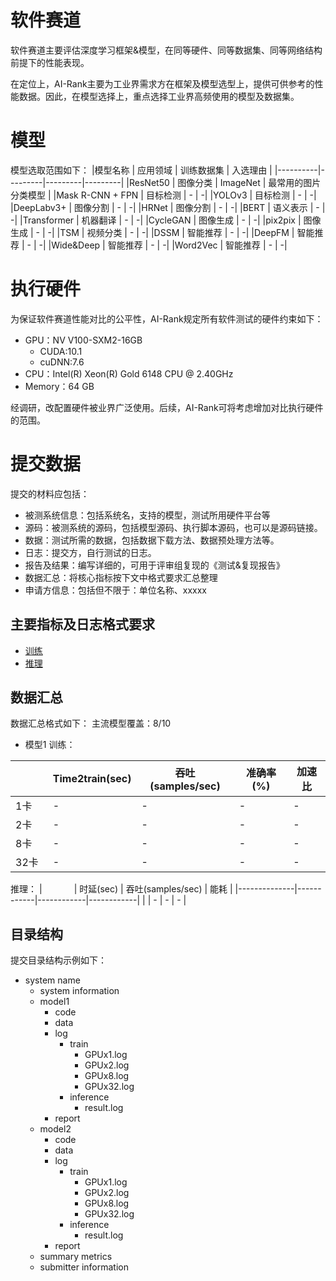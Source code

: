 # 软件赛道
软件赛道主要评估深度学习框架&模型，在同等硬件、同等数据集、同等网络结构前提下的性能表现。

在定位上，AI-Rank主要为工业界需求方在框架及模型选型上，提供可供参考的性能数据。因此，在模型选择上，重点选择工业界高频使用的模型及数据集。

# 模型
模型选取范围如下：
|模型名称 | 应用领域 | 训练数据集 | 入选理由 |
|----------|---------|---------|---------|
|ResNet50 | 图像分类 | ImageNet | 最常用的图片分类模型 |
|Mask R-CNN + FPN | 目标检测 | - | -|
|YOLOv3 | 目标检测 | - | -|
|DeepLabv3+ | 图像分割 | - | -|
|HRNet | 图像分割 | - | -|
|BERT | 语义表示 | - | -|
|Transformer | 机器翻译 | - | -|
|CycleGAN | 图像生成 | - | -|
|pix2pix | 图像生成 | - | -|
|TSM | 视频分类 | - | -|
|DSSM | 智能推荐 | - | -|
|DeepFM | 智能推荐 | - | -|
|Wide&Deep | 智能推荐 | - | -|
|Word2Vec | 智能推荐 | - | -|

# 执行硬件
为保证软件赛道性能对比的公平性，AI-Rank规定所有软件测试的硬件约束如下：
- GPU：NV V100-SXM2-16GB
    - CUDA:10.1
    - cuDNN:7.6
- CPU：Intel(R) Xeon(R) Gold 6148 CPU @ 2.40GHz
- Memory：64 GB

经调研，改配置硬件被业界广泛使用。后续，AI-Rank可将考虑增加对比执行硬件的范围。

# 提交数据
提交的材料应包括：
- 被测系统信息：包括系统名，支持的模型，测试所用硬件平台等
- 源码：被测系统的源码，包括模型源码、执行脚本源码，也可以是源码链接。
- 数据：测试所需的数据，包括数据下载方法、数据预处理方法等。
- 日志：提交方，自行测试的日志。
- 报告及结果：编写详细的，可用于评审组复现的《测试&复现报告》
- 数据汇总：将核心指标按下文中格式要求汇总整理
- 申请方信息：包括但不限于：单位名称、xxxxx

## 主要指标及日志格式要求
- [训练](./train.md)
- [推理](./inference.md)

## 数据汇总
数据汇总格式如下：
主流模型覆盖：8/10
- 模型1
训练：

|              | Time2train(sec)  | 吞吐(samples/sec) | 准确率(%) | 加速比 |
|--------------|------------|------------|------------|-----------|
| 1卡          | -          |    -     |    -     |    -     |
| 2卡          | -          |    -     |    -     |    -     |
| 8卡          | -          |    -     |    -     |    -     |
| 32卡          | -          |    -     |    -     |    -     |

推理：
|              | 时延(sec)  | 吞吐(samples/sec) | 能耗 |
|--------------|------------|------------|------------|
|           | -          |    -     |    -     |

## 目录结构

提交目录结构示例如下：

- system name
    - system information
    - model1
        - code
        - data
        - log
            - train
                - GPUx1.log
                - GPUx2.log
                - GPUx8.log
                - GPUx32.log
            - inference
                - result.log
        - report
    - model2
        - code
        - data
        - log
            - train
                - GPUx1.log
                - GPUx2.log
                - GPUx8.log
                - GPUx32.log
            - inference
                - result.log
        - report
    - summary metrics
    - submitter information
